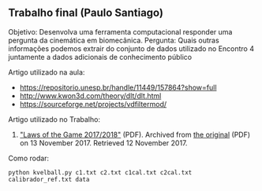 ## Trabalho final (Paulo Santiago)
Objetivo: Desenvolva uma ferramenta computacional responder uma pergunta da cinemática em biomecânica.
Pergunta: Quais outras informações podemos extrair do conjunto de dados utilizado no Encontro 4 juntamente a dados adicionais de conhecimento público

Artigo utilizado na aula:

 - https://repositorio.unesp.br/handle/11449/157864?show=full  
 - http://www.kwon3d.com/theory/dlt/dlt.html
 - https://sourceforge.net/projects/vdfiltermod/

Artigo utilizado no Trabalho:
1.  ["Laws of the Game 2017/2018"](https://web.archive.org/web/20171113060213/http://resources.fifa.com/mm/document/footballdevelopment/refereeing/02/90/11/67/lawsofthegame2017-2018-en_neutral.pdf)  (PDF). Archived from  [the original](http://resources.fifa.com/mm/document/footballdevelopment/refereeing/02/90/11/67/lawsofthegame2017-2018-en_neutral.pdf)  (PDF)  on 13 November 2017. Retrieved  12 November  2017.
  

Como rodar:

    python kvelball.py c1.txt c2.txt c1cal.txt c2cal.txt calibrador_ref.txt data
